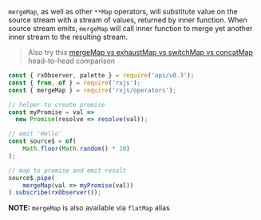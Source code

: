 <!--
name:		
title:		mergeMap (aka flatMap)
pageTitle:	mergeMap — RxJS (flatMap) operator example + marble diagram
desc:		mergeMap will substitute value on the source Observable with an Observable, returned by inner function. See this example of RxJS mergeMap with a timer
docsUrl:	https://rxjs.dev/api/operators/mergeMap
-->

`mergeMap`, as well as other `**Map` operators, will substitute value on the source stream with a stream of values, returned by inner function. When source stream emits, `mergeMap` will call inner function to merge yet another inner stream to the resulting stream.  

> Also try this [mergeMap vs exhaustMap vs switchMap vs concatMap](/rxjs/mergeMap-vs-exhaustMap-vs-switchMap-vs-concatMap/) head-to-head comparison

```js
const { rxObserver, palette } = require('api/v0.3');
const { from, of } = require('rxjs');
const { mergeMap } = require('rxjs/operators');

// helper to create promise
const myPromise = val =>
  new Promise(resolve => resolve(val));

// emit 'Hello'
const source$ = of( 
    Math.floor(Math.random() * 10) 
);

// map to promise and emit result
source$.pipe(
    mergeMap(val => myPromise(val))
).subscribe(rxObserver());

```

**NOTE:** `mergeMap` is also available via `flatMap` alias